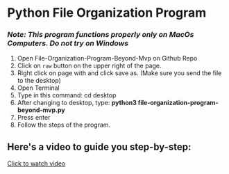 # Python File Organization Program
### *Note: This program functions properly only on MacOs Computers. Do not try on Windows*


1) Open File-Organization-Program-Beyond-Mvp on Github Repo 
2) Click on ```raw``` button on the upper right of the page.
3) Right click on page with and click save as. (Make sure you send the file to the desktop)
4) Open Terminal 
5) Type in this command: cd desktop
6) After changing to desktop, type: **python3 file-organization-program-beyond-mvp.py**
7) Press enter
8) Follow the steps of the program.


## Here's a video to guide you step-by-step:
[Click to watch video](https://youtu.be/nXO7irWYnIE)
